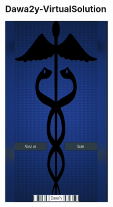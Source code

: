 # Dawa2y-VirtualSolution

[![Proposal Video](Capture.PNG)](https://www.youtube.com/watch?v=3s3_3di3Jt0 "Video Title")
